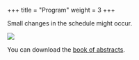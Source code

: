 +++
title = "Program"
weight = 3
+++

Small changes in the schedule might occur.

![](program_v5.png)

You can download the [book of abstracts](NMQC_Abstract_v9.pdf).

